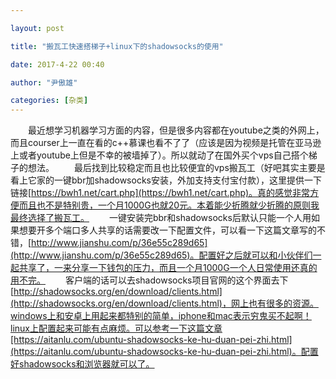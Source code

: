 ```yaml
---

layout: post

title: "搬瓦工快速搭梯子+linux下的shadowsocks的使用"

date: 2017-4-22 00:40

author: "尹傲雄"

categories: [杂类]
---
```

　　最近想学习机器学习方面的内容，但是很多内容都在youtube之类的外网上，而且courser上一直在看的c++慕课也看不了了（应该是因为视频是托管在亚马逊上或者youtube上但是不幸的被墙掉了）。所以就动了在国外买个vps自己搭个梯子的想法。
　　最后找到比较稳定而且也比较便宜的vps搬瓦工（好吧其实主要是看上它家的一键bbr加shadowsocks安装，外加支持支付宝付款），这里提供一下链接[https://bwh1.net/cart.php](https://bwh1.net/cart.php)。真的感觉非常方便而且也不是特别贵，一个月1000G也就20元。本着能少折腾就少折腾的原则我最终选择了搬瓦工。
　　一键安装完bbr和shadowsocks后默认只能一个人用如果想要开多个端口多人共享的话需要改一下配置文件，可以看一下这篇文章写的不错，[http://www.jianshu.com/p/36e55c289d65](http://www.jianshu.com/p/36e55c289d65)。配置好之后就可以和小伙伴们一起共享了，一来分享一下钱包的压力，而且一个月1000G一个人日常使用还真的用不完。
　　客户端的话可以去shadowsocks项目官网的这个界面去下[http://shadowsocks.org/en/download/clients.html](http://shadowsocks.org/en/download/clients.html)，网上也有很多的资源。windows上和安卓上用起来都特别的简单，iphone和mac表示穷鬼买不起啊！linux上配置起来可能有点麻烦。可以参考一下这篇文章[https://aitanlu.com/ubuntu-shadowsocks-ke-hu-duan-pei-zhi.html](https://aitanlu.com/ubuntu-shadowsocks-ke-hu-duan-pei-zhi.html)。配置好shadowsocks和浏览器就可以了。
　　
